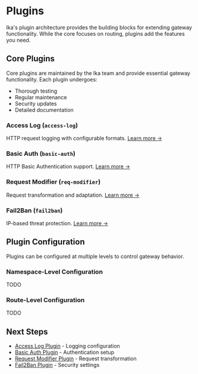 # Plugins

Ika's plugin architecture provides the building blocks for extending gateway functionality. While the core focuses on routing, plugins add the features you need.

## Core Plugins

Core plugins are maintained by the Ika team and provide essential gateway functionality. Each plugin undergoes:

- Thorough testing
- Regular maintenance
- Security updates
- Detailed documentation

### Access Log (`access-log`)

HTTP request logging with configurable formats.
[Learn more →](/plugins/access-log)

### Basic Auth (`basic-auth`)

HTTP Basic Authentication support.
[Learn more →](/plugins/basic-auth)

### Request Modifier (`req-modifier`)

Request transformation and adaptation.
[Learn more →](/plugins/request-modifier)

### Fail2Ban (`fail2ban`)

IP-based threat protection.
[Learn more →](/plugins/fail2ban)

## Plugin Configuration

Plugins can be configured at multiple levels to control gateway behavior.

### Namespace-Level Configuration

TODO

### Route-Level Configuration

TODO

## Next Steps

- [Access Log Plugin](/plugins/access-log) - Logging configuration
- [Basic Auth Plugin](/plugins/basic-auth) - Authentication setup
- [Request Modifier Plugin](/plugins/request-modifier) - Request transformation
- [Fail2Ban Plugin](/plugins/fail2ban) - Security settings
